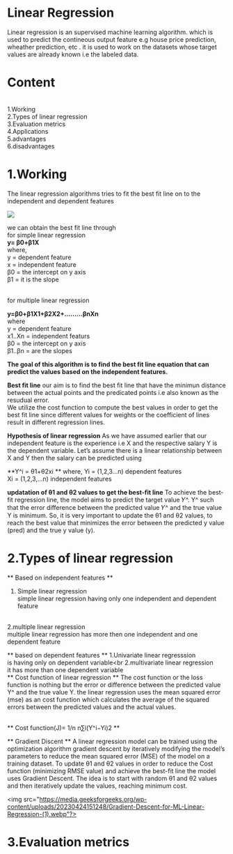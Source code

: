 # Linear Regression

Linear regression is an supervised machine learning algorithm. which is used to predict the contineous output feature e.g house price prediction, wheather prediction, etc . it is used to work on the datasets whose target values are already known i.e the labeled data.

# Content
<br>
1.Working<br>
2.Types of linear regression<br>
3.Evaluation metrics<br>
4.Applications<br>
5.advantages<br>
6.disadvantages<br>

# 1.Working
The linear regression algorithms tries to fit the best fit line on to the independent and dependent features
<br>

<img src="https://media.geeksforgeeks.org/wp-content/uploads/20231129130431/11111111.png"/>

we can obtain the best fit line through <br>
for simple linear regression<br>
**y= β0+β1X**
<br>
where,<br>
y = dependent feature<br>
x = independent feature <br>
β0 = the intercept on y axis<br>
β1 = it is the slope<br>

<br> for multiple linear regression <br>

**y=β0+β1X1+β2X2+………βnXn**
<br> where<br>
y = dependent feature<br>
x1..Xn = independent featurs <br>
β0 = the intercept on y axis<br>
β1..βn = are the slopes<br>


**The goal of this algorithm is to find the best fit line equation that can predict the values based on the independent features.**

**Best fit line**
our aim is to find the best fit line that have the minimun distance between the actual points and the predicated points i.e also known as the resudual error.<br>
We utilize the cost function to compute the best values in order to get the best fit line since different values for weights or the coefficient of lines result in different regression lines.

**Hypothesis of linear regression**
As we have assumed earlier that our independent feature is the experience i.e X and the respective salary Y is the dependent variable. Let’s assume there is a linear relationship between X and Y then the salary can be predicted using

**Y^i = θ1+θ2xi **
where,
Yi = (1,2,3...n) dependent features<br>
Xi = (1,2,3,...n) independent features<br>

**updatation of  θ1 and θ2 values to get the best-fit line​**
To achieve the best-fit regression line, the model aims to predict the target value 𝑌^. Y^ such that the error difference between the predicted value 𝑌^ and the true value Y is minimum. So, it is very important to update the θ1 and θ2 values, to reach the best value that minimizes the error between the predicted y value (pred) and the true y value (y). 

# 2.Types of linear regression
** Based on independent features **
1. Simple linear regression <br>
simple linear regression having only one independent and dependent feature
<br>
2.multiple linear regression<br>
multiple linear regression has more then one independent and one dependent feature

** based on dependent features **
1.Univariate linear regresssion<br>
is having only on dependent variable<br
2.multivariate linear regression<br>
it has more than one dependent variable
<br>
** Cost function of linear regression **
The cost function or the loss function is nothing but the error or difference between the predicted value Y^ and the true value Y.
the linear regression uses the mean squared error (mse) as an cost function which calculates the average of the squared errors between the predicted values and the actual values.

<br>
** Cost function(J)= 1/n n∑i(Y^i−Yi)2 **

** Gradient Discent **
A linear regression model can be trained using the optimization algorithm gradient descent by iteratively modifying the model’s parameters to reduce the mean squared error (MSE) of the model on a training dataset. To update θ1 and θ2 values in order to reduce the Cost function (minimizing RMSE value) and achieve the best-fit line the model uses Gradient Descent. The idea is to start with random θ1 and θ2 values and then iteratively update the values, reaching minimum cost. 

<img src="https://media.geeksforgeeks.org/wp-content/uploads/20230424151248/Gradient-Descent-for-ML-Linear-Regression-(1).webp"?>


# 3.Evaluation metrics






